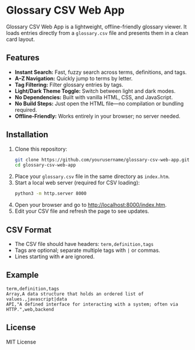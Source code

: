 # Glossary CSV Web App

Glossary CSV Web App is a lightweight, offline-friendly glossary viewer. It loads entries directly from a `glossary.csv` file and presents them in a clean card layout.

## Features

- **Instant Search:** Fast, fuzzy search across terms, definitions, and tags.
- **A–Z Navigation:** Quickly jump to terms by letter.
- **Tag Filtering:** Filter glossary entries by tags.
- **Light/Dark Theme Toggle:** Switch between light and dark modes.
- **No Dependencies:** Built with vanilla HTML, CSS, and JavaScript.
- **No Build Steps:** Just open the HTML file—no compilation or bundling required.
- **Offline-Friendly:** Works entirely in your browser; no server needed.

## Installation

1. Clone this repository:
   ```sh
   git clone https://github.com/yourusername/glossary-csv-web-app.git
   cd glossary-csv-web-app
   ```
2. Place your `glossary.csv` file in the same directory as `index.htm`.
3. Start a local web server (required for CSV loading):
   ```sh
   python3 -m http.server 8000
   ```
4. Open your browser and go to [http://localhost:8000/index.htm](http://localhost:8000/index.htm).
5. Edit your CSV file and refresh the page to see updates.

## CSV Format

- The CSV file should have headers: `term,definition,tags`
- Tags are optional; separate multiple tags with `|` or commas.
- Lines starting with `#` are ignored.

## Example

```csv
term,definition,tags
Array,A data structure that holds an ordered list of values.,javascript|data
API,"A defined interface for interacting with a system; often via HTTP.",web,backend
```

## License

MIT License
